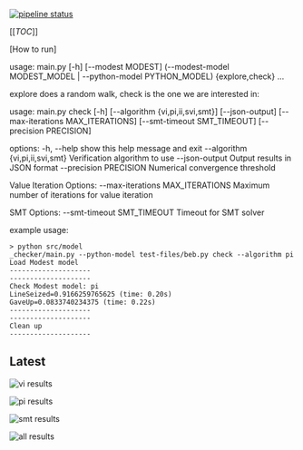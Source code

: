 [![pipeline status](https://gitlab.utwente.nl/pmc-course/projects-2025/project-4/badges/main/pipeline.svg)](https://gitlab.utwente.nl/pmc-course/projects-2025/project-4/-/commits/main)

[[_TOC_]]

[How to run]

usage: main.py [-h] [--modest MODEST]
               (--modest-model MODEST_MODEL | --python-model PYTHON_MODEL)
               {explore,check} ...

explore does a random walk, check is the one we are interested in:

usage: main.py check [-h] [--algorithm {vi,pi,ii,svi,smt}]
                     [--json-output]
                     [--max-iterations MAX_ITERATIONS]
                     [--smt-timeout SMT_TIMEOUT]
                     [--precision PRECISION]

options:
  -h, --help            show this help message and exit
  --algorithm {vi,pi,ii,svi,smt}
                        Verification algorithm to use
  --json-output         Output results in JSON format
  --precision PRECISION
                        Numerical convergence threshold

Value Iteration Options:
  --max-iterations MAX_ITERATIONS
                        Maximum number of iterations for
                        value iteration

SMT Options:
  --smt-timeout SMT_TIMEOUT
                        Timeout for SMT solver

example usage:
```
> python src/model
_checker/main.py --python-model test-files/beb.py check --algorithm pi
Load Modest model
--------------------
--------------------
Check Modest model: pi
LineSeized=0.9166259765625 (time: 0.20s)
GaveUp=0.0833740234375 (time: 0.22s)
--------------------
--------------------
Clean up
--------------------
```

## Latest

![ vi results ](https://gitlab.utwente.nl/pmc-course/projects-2025/project-4/-/jobs/artifacts/main/raw/results/time_results_vi.png?job=graph_results)

![ pi results ](https://gitlab.utwente.nl/pmc-course/projects-2025/project-4/-/jobs/artifacts/main/raw/results/time_results_pi.png?job=graph_results)

![ smt results ](https://gitlab.utwente.nl/pmc-course/projects-2025/project-4/-/jobs/artifacts/main/raw/results/time_results_smt.png?job=graph_results)

![ all results ](https://gitlab.utwente.nl/pmc-course/projects-2025/project-4/-/jobs/artifacts/main/raw/results/time_results_all.png?job=graph_results)